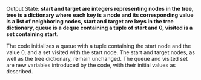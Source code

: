 Output State: **start and target are integers representing nodes in the tree, tree is a dictionary where each key is a node and its corresponding value is a list of neighboring nodes, start and target are keys in the tree dictionary, queue is a deque containing a tuple of start and 0, visited is a set containing start**.

The code initializes a queue with a tuple containing the start node and the value 0, and a set visited with the start node. The start and target nodes, as well as the tree dictionary, remain unchanged. The queue and visited set are new variables introduced by the code, with their initial values as described.